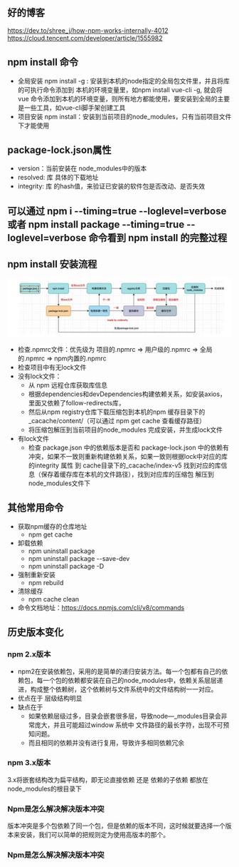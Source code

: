 ## 好的博客
https://dev.to/shree_j/how-npm-works-internally-4012
https://cloud.tencent.com/developer/article/1555982
## npm install 命令
+ 全局安装 npm install -g : 安装到本机的node指定的全局包文件里，并且将库的可执行命令添加到 本机的环境变量里，如npm install vue-cli -g, 就会将vue 命令添加到本机的环境变量，则所有地方都能使用，要安装到全局的主要是一些工具，如vue-cli脚手架创建工具
+ 项目安装 npm install：安装到当前项目的node_modules，只有当前项目文件下才能使用
## package-lock.json属性
+ version：当前安装在 node_modules中的版本
+ resolved: 库 具体的下载地址
+ integrity: 库 的hash值，来验证已安装的软件包是否改动、是否失效
## 可以通过 npm i --timing=true --loglevel=verbose 或者 npm install package --timing=true --loglevel=verbose 命令看到 npm install 的完整过程
## npm install 安装流程
![avatar](./npm.png)
+ 检查.npmrc文件：优先级为 项目的.npmrc => 用户级的.npmrc => 全局的.npmrc => npm内置的.npmrc
+ 检查项目中有无lock文件
+ 没有lock文件：
  + 从 npm 远程仓库获取库信息
  + 根据dependencies和devDependencies构建依赖关系，如安装axios，里面又依赖了follow-redirects库，
  + 然后从npm registry仓库下载压缩包到本机的npm 缓存目录下的_cacache/content/（可以通过 npm get cache 查看缓存路径）
  + 将压缩包解压到当前项目的node_modules 完成安装，并生成lock文件
+ 有lock文件
  + 检查 package.json 中的依赖版本是否和 package-lock.json 中的依赖有冲突，如果不一致则重新构建依赖关系，如果一致则根据lock中对应的库的integrity 属性 到 cache目录下的_cacache/index-v5 找到对应的库信息（保存着缓存库在本机的文件路径），找到对应库的压缩包 解压到 node_modules文件下

## 其他常用命令

+ 获取npm缓存的仓库地址
  + npm get cache
+ 卸载依赖
  + npm uninstall package
  + npm uninstall package --save-dev
  + npm uninstall package -D 
+ 强制重新安装
  + npm rebuild
+ 清除缓存
  + npm cache clean
+ 命令文档地址：https://docs.npmjs.com/cli/v8/commands

## 历史版本变化
### npm 2.x版本
+ npm2在安装依赖包，采用的是简单的递归安装方法。每一个包都有自己的依赖包，每一个包的依赖都安装在自己的node_modules中，依赖关系层层递进，构成整个依赖树，这个依赖树与文件系统中的文件结构树一一对应。
+ 优点在于 层级结构明显
+ 缺点在于 
  + 如果依赖层级过多，目录会嵌套很多层，导致node—_modules目录会非常庞大，并且可能超过window 系统中 文件路径的最长字符，出现不可预知问题。
  + 而且相同的依赖并没有进行复用，导致许多相同依赖冗余
### npm 3.x版本
3.x将嵌套结构改为扁平结构，即无论直接依赖 还是 依赖的子依赖 都放在node_modules的根目录下


### Npm是怎么解决解决版本冲突
版本冲突是多个包依赖了同一个包，但是依赖的版本不同，这时候就要选择一个版本来安装，我们可以简单的把规则定为使用高版本的那个。
### Npm是怎么解决解决版本冲突